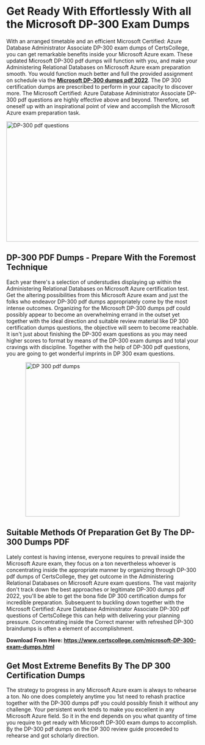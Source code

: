 <h1><strong>Get Ready With Effortlessly With all the Microsoft DP-300 Exam Dumps&nbsp;</strong></h1>
<p><span style="font-weight: 400;">With an arranged timetable and an efficient Microsoft Certified: Azure Database Administrator Associate DP-300 exam dumps of CertsCollege, you can get remarkable benefits inside your Microsoft Azure exam. These updated Microsoft DP-300 pdf dumps will function with you, and make your Administering Relational Databases on Microsoft Azure exam preparation smooth. You would function much better and full the provided assignment on schedule via the <strong><a href="https://www.certscollege.com/microsoft-DP-300-exam-dumps.html">Microsoft DP-300 dumps pdf 2022</a></strong>. The DP 300 certification dumps are prescribed to perform in your capacity to discover more. The Microsoft Certified: Azure Database Administrator Associate DP-300 pdf questions are highly effective above and beyond. Therefore, set oneself up with an inspirational point of view and accomplish the Microsoft Azure exam preparation task.&nbsp;</span></p>
<p><span style="font-weight: 400;"><img style="display: block; margin-left: auto; margin-right: auto;" src="https://i.ibb.co/CPDK3ps/Yellow-and-Blue-Initiative-Blog-Banner.png" alt="DP-300 pdf questions" width="559" height="315" /></span></p>
<h2><strong>DP-300 PDF Dumps - Prepare With the Foremost Technique</strong></h2>
<p><span style="font-weight: 400;">Each year there's a selection of understudies displaying up within the Administering Relational Databases on Microsoft Azure certification test. Get the altering possibilities from this Microsoft Azure exam and just the folks who endeavor DP-300 pdf dumps appropriately come by the most intense outcomes. Organizing for the Microsoft DP-300 dumps pdf could possibly appear to become an overwhelming errand in the outset yet together with the ideal direction and suitable review material like DP 300 certification dumps questions, the objective will seem to become reachable. It isn't just about finishing the DP-300 exam questions as you may need higher scores to format by means of the DP-300 exam dumps and total your cravings with discipline. Together with the help of DP-300 pdf questions, you are going to get wonderful imprints in DP 300 exam questions.</span></p>
<p><span style="font-weight: 400;"><a href="https://tinyurl.com/y8n5fwwd"><img style="display: block; margin-left: auto; margin-right: auto;" src="https://i.ibb.co/9tMrhdY/Teacher-Appreciation-Invitation.png" alt="DP 300 pdf dumps " width="404" height="404" /></a></span></p>
<h2><strong>Suitable Methods Of Preparation Get By The DP-300 Dumps PDF</strong></h2>
<p><span style="font-weight: 400;">Lately contest is having intense, everyone requires to prevail inside the Microsoft Azure exam, they focus on a ton nevertheless whoever is concentrating inside the appropriate manner by organizing through DP-300 pdf dumps of CertsCollege, they get outcome in the Administering Relational Databases on Microsoft Azure exam questions. The vast majority don't track down the best approaches or legitimate DP-300 dumps pdf 2022, you'll be able to get the bona fide DP 300 certification dumps for incredible preparation. Subsequent to buckling down together with the Microsoft Certified: Azure Database Administrator Associate DP-300 pdf questions of CertsCollege this can help with delivering your planning pressure. Concentrating inside the Correct manner with refreshed DP-300 braindumps is often a element of accomplishment.</span></p>
<p><span style="font-weight: 400;"><strong>Download From Here: <a href="https://www.certscollege.com/microsoft-DP-300-exam-dumps.html">https://www.certscollege.com/microsoft-DP-300-exam-dumps.html</a></strong></span></p>
<h2><strong>Get Most Extreme Benefits By The DP 300 Certification Dumps</strong></h2>
<p><span style="font-weight: 400;">The strategy to progress in any Microsoft Azure exam is always to rehearse a ton. No one does completely anytime you 1st need to rehash practice together with the DP-300 dumps pdf you could possibly finish it without any challenge. Your persistent work tends to make you excellent in any Microsoft Azure field. So it in the end depends on you what quantity of time you require to get ready with Microsoft DP-300 exam dumps to accomplish. By the DP-300 pdf dumps on the DP 300 review guide proceeded to rehearse and got scholarly direction.</span></p>
